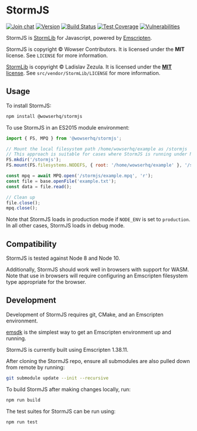 # StormJS

[![Join chat](https://img.shields.io/badge/gitter-join_chat-blue.svg?style=flat)](https://gitter.im/wowserhq/wowser)
[![Version](https://img.shields.io/npm/v/@wowserhq/stormjs.svg?style=flat)](https://www.npmjs.org/package/@wowserhq/stormjs)
[![Build Status](https://travis-ci.org/wowserhq/stormjs.svg?branch=master)](https://travis-ci.org/wowserhq/stormjs)
[![Test Coverage](https://api.codeclimate.com/v1/badges/829e88cf1899d0061b88/test_coverage)](https://codeclimate.com/github/wowserhq/stormjs/test_coverage)
[![Vulnerabilities](https://snyk.io/test/github/wowserhq/stormjs/badge.svg?targetFile=package.json)](https://snyk.io/test/github/wowserhq/stormjs?targetFile=package.json)

StormJS is [StormLib](http://www.zezula.net/en/mpq/stormlib.html) for Javascript, powered by
[Emscripten](http://emscripten.org).

StormJS is copyright © Wowser Contributors. It is licensed under the **MIT** license. See
`LICENSE` for more information.

[StormLib](http://www.zezula.net/en/mpq/stormlib.html) is copyright © Ladislav Zezula. It is
licensed under the [**MIT** license](https://github.com/ladislav-zezula/StormLib/blob/master/LICENSE).
See `src/vendor/StormLib/LICENSE` for more information.

## Usage

To install StormJS:

```sh
npm install @wowserhq/stormjs
```

To use StormJS in an ES2015 module environment:

```js
import { FS, MPQ } from '@wowserhq/stormjs';

// Mount the local filesystem path /home/wowserhq/example as /stormjs
// This approach is suitable for cases where StormJS is running under Node
FS.mkdir('/stormjs');
FS.mount(FS.filesystems.NODEFS, { root: '/home/wowserhq/example' }, '/stormjs');

const mpq = await MPQ.open('/stormjs/example.mpq', 'r');
const file = base.openFile('example.txt');
const data = file.read();

// Clean up
file.close();
mpq.close();
```

Note that StormJS loads in production mode if `NODE_ENV` is set to `production`. In all other cases, StormJS loads in debug mode.

## Compatibility

StormJS is tested against Node 8 and Node 10.

Additionally, StormJS should work well in browsers with support for WASM. Note that use in browsers will require configuring an Emscripten filesystem type appropriate for the browser.

## Development

Development of StormJS requires git, CMake, and an Emscripten environment.

[emsdk](https://github.com/juj/emsdk) is the simplest way to get an Emscripten environment up and running.

StormJS is currently built using Emscripten 1.38.11.

After cloning the StormJS repo, ensure all submodules are also pulled down from remote by running:

```sh
git submodule update --init --recursive
```

To build StormJS after making changes locally, run:

```sh
npm run build
```

The test suites for StormJS can be run using:

```sh
npm run test
```
